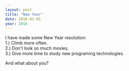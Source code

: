 ```yaml
---
layout: post
title: "New Year"
date: 2016-01-01
year: 2016
---
```


I have made some New Year resolution: <br/>
1.) Climb more often. <br/>
2.) Don't look so much movies. <br/>
3.) Give more time to study new programing technologies. <br/>

And what about you?